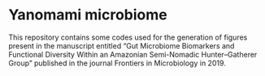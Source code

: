 # Yanomami microbiome
This repository contains some codes used for the generation of figures present in the manuscript entitled “Gut Microbiome Biomarkers and Functional Diversity Within an Amazonian Semi-Nomadic Hunter–Gatherer Group” published in the journal Frontiers in Microbiology in 2019.
